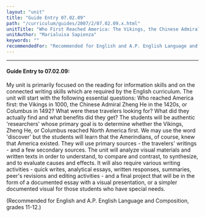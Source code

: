 ```yaml
---
layout: "unit"
title: "Guide Entry 07.02.09"
path: "/curriculum/guides/2007/2/07.02.09.x.html"
unitTitle: "Who First Reached America: The Vikings, the Chinese Admiral Zheng He, or Columbus?"
unitAuthor: "Marialuisa Sapienza"
keywords: ""
recommendedFor: "Recommended for English and A.P. English Language and Composition, grades 11-12."
---
```

<body>
<hr/>
<h4>
Guide Entry to 07.02.09:
</h4>
<p>
My unit is primarily focused on the reading for information skills and on the connected writing skills which are required by the English curriculum. The unit will start with the following essential questions: Who reached America first: the Vikings in 1000, the Chinese Admiral Zheng He in the 1420s, or Columbus in 1492? What were these travelers looking for? What did they actually find and what benefits did they get? The students will be authentic 'researchers' whose primary goal is to determine whether the Vikings, Zheng He, or Columbus reached North America first. We may use the word 'discover' but the students will learn that the Amerindians, of course, knew that America existed. They will use primary sources - the travelers' writings - and a few secondary sources. The unit will analyze visual materials and written texts in order to understand, to compare and contrast, to synthesize, and to evaluate causes and effects. It will also require various writing activities - quick writes, analytical essays, written responses, summaries, peer's revisions and editing activities - and a final project that will be in the form of a documented essay with a visual presentation, or a simpler documented visual for those students who have special needs.
</p>
<p>
(Recommended for English and A.P. English Language and Composition, grades 11-12.)
</p>
</body>
